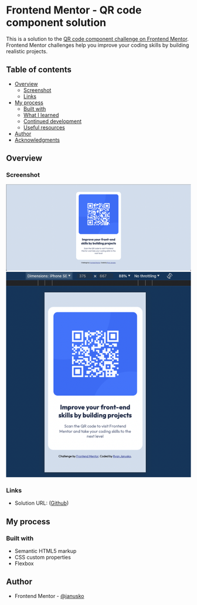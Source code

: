 # Frontend Mentor - QR code component solution

This is a solution to the [QR code component challenge on Frontend Mentor](https://www.frontendmentor.io/challenges/qr-code-component-iux_sIO_H). Frontend Mentor challenges help you improve your coding skills by building realistic projects. 

## Table of contents

- [Overview](#overview)
  - [Screenshot](#screenshot)
  - [Links](#links)
- [My process](#my-process)
  - [Built with](#built-with)
  - [What I learned](#what-i-learned)
  - [Continued development](#continued-development)
  - [Useful resources](#useful-resources)
- [Author](#author)
- [Acknowledgments](#acknowledgments)

## Overview

### Screenshot

![](screenshot.png)
![](./mobile-screenshot.png)

### Links

- Solution URL: ([Github](https://github.com/janusko/frontend_mentor/tree/main/qr_code_component))

## My process

### Built with

- Semantic HTML5 markup
- CSS custom properties
- Flexbox

## Author

- Frontend Mentor - [@janusko](https://www.frontendmentor.io/profile/janusko)
